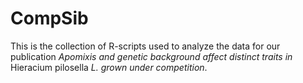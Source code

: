 # CompSib
This is the collection of R-scripts used to analyze the data for our publication *Apomixis and genetic background affect distinct traits in* Hieracium pilosella *L. grown under competition*.
